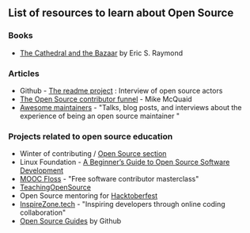 ## List of resources to learn about Open Source

### Books

- [The Cathedral and the Bazaar](http://www.catb.org/~esr/writings/cathedral-bazaar/cathedral-bazaar/index.html#catbmain) by Eric S. Raymond

### Articles

- Github - [The readme project](https://github.com/readme/) : Interview of open source actors
- [The Open Source contributor funnel](https://github.com/AbcSxyZ/Open-Source-Education/edit/main/awesome-open-source-resources.md) - Mike McQuaid
- [Awesome maintainers](https://github.com/nayafia/awesome-maintainers) - "Talks, blog posts, and interviews about the experience of being an open source maintainer "

### Projects related to open source education
- Winter of contributing / [Open Source section](https://github.com/girlscript/winter-of-contributing/tree/main/Open_Source)
- Linux Foundation - [A Beginner’s Guide to Open Source Software Development](https://training.linuxfoundation.org/training/beginners-guide-open-source-software-development/)
- [MOOC Floss](https://mooc-floss.gitlab.io/mooc-floss/) - "Free software contributor masterclass"
- [TeachingOpenSource](http://teachingopensource.org)
- Open Source mentoring for [Hacktoberfest](https://github.com/vinitshahdeo/Hacktoberfest2021)
- [InspireZone.tech](https://inspirezone.tech/) - "Inspiring developers through online coding collaboration"
- [Open Source Guides](https://opensource.guide/) by Github
